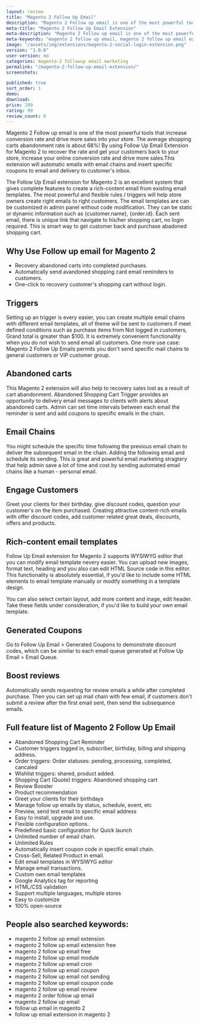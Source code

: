 ```yaml
---
layout: review
title: "Magento 2 Follow Up Email"
description: "Magento 2 Follow up email is one of the most powerful tools that increase conversion rate and drive more sales into your store"
meta-title: "Magento 2 Follow Up Email Extension"
meta-description: "Magento 2 Follow up email is one of the most powerful tools that increase conversion rate and drive more sales into your store"
meta-keywords: "magento 2 follow up email, magento 2 follow up email extension, magento 2 follow up email module"
image: "/assets/img/extensions/magento-2-social-login-extension.png"
version: "1.0.0"
user-version: no
categories: magento-2 followup email marketing
permalink: "/magento-2-follow-up-email-extension/"
screenshots:

published: true
sort_order: 1
demo: 
download: 
price: 299
rating: 99
review_count: 6
---
```


Magento 2 Follow up email is one of the most powerful tools that increase conversion rate and drive more sales into your store. The average shopping carts abandonment rate is about 68%!  By using Follow Up Email Extension for Magento 2 to recover the rate and get your customers back to your store, increase your online conversion rate and drive more sales.This extension will automatic emails with email chains and insert specific coupons to email and delivery to customer's inbox.

The Follow Up Email extension for Magento 2 is an excellent system that gives complete features to create a rich-content email from existing email templates. The most powerful and flexible rules / triggers will help store owners create right emails to right customers. The email templates are can be customized in admin panel without code modification. They can be static or dynamic information such as {customer.name}, {order.id}. Each sent email, there is unique link  that navigate to his/her shopping cart, no login required. This is smart way to get customer back and purchase abadoned shopping cart.

## Why Use Follow up email for Magento 2

- Recovery abandoned carts into completed purchases.
- Automatically send avandoned shopping card email reminders to customers.
- One-click to recovery customer's shopping cart without login.

## Triggers

Setting up an trigger is every easier, you can create multiple email chains with different email templates, all of theme will be sent to customers if meet defined conditions such as purchase items from Not logged in customers, Grand total is greater than $100.  It is extremely convenient functionality when you do not wish to send email all customers.
One more use case: Magento 2  Follow Up Emails permits you don't send specific mail chains to general customers or VIP customer group.


## Abandoned carts

This Magento 2 extension will also help to recovery sales lost as a result of cart  abandonment. Abandoned Shopping Cart Trigger  provides an opportunity to delivery email messages to clients with alerts about abandoned carts. Admin can set time intervals between each email the reminder is sent and add coupons to specific emails in the chain.

## Email Chains
You might schedule the specific time following the previous email chain to deliver the subsequent email in the chain. Adding the following email and schedule its sending. This is great and powerful email marketing stragtery that help admin save a lot of time and cost by sending automated email chains like a human - personal email.


## Engage Customers

Greet your clients for their birthday, give discount codes, question your customer's on the item purchased. Creating attractive content-rich emails with offer discount codes, add customer related great deals, discounts, offers and products.



## Rich-content email templates

Follow Up Email extension for Magento 2 supports WYSIWYG editor that you can modify email template nevery easier. You can upload new images, format text, heading and you also can edit HTML Source code in this editor. This functionality is absolutely essential, if you'd like to include some HTML elements to email template manually or modify something in a template design.

You can also select certain layout, add more content and inage, edit header. Take these fields under consideration, if you'd like to build your own email template.


## Generated Coupons

Go to Follow Up Email > Generated Coupons to demonstrate discount codes, which can be similar to each email queue generated at Follow Up Email > Email Queue.

## Boost reviews
Automatically sends requesting for review emails a while after completed purchase. Then you can set up mail chain with few email, if customers don't submit a review after the first email sent, then send the subsequence emails.


## Full feature list of Magento 2 Follow Up Email

- Abandoned Shopping Cart Reminder
- Customer triggers logged in, subscriber, birthday, billing and shipping address.
- Order triggers: Order statuses: pending, processing, completed, cancaled
- Wishlist triggers:  shared, product added.
- Shopping Cart (Quote) triggers: Abandoned shopping cart
- Review Booster
- Product recommendation
- Greet your clients for their birthdays
- Manage follow up emails by status, schedule, event, etc
- Preview, send test email to specific email address
- Easy to install, upgrade and use.
- Flexible configuration options.
- Predefined basic configuration for Quick launch
- Unlimited number of email chain.
- Unlimited Rules
- Automatically insert coupon code in specific email chain.
- Cross-Sell, Related Product in email.
- Edit email templates in WYSIWYG editor
- Manage email transactions.
- Custom own email templates
- Google Analytics tag for reporting
- HTML/CSS validation
- Support multiple languages, multiple stores
- Easy to customize
- 100% open-source



## People also searched keywords:

- magento 2 follow up email extension
- magento 2 follow up email extension free
- magento 2 follow up email free
- magento 2 follow up email module
- magento 2 follow up email cron
- magento 2 follow up email coupon
- magento 2 follow up email not sending
- magento 2 follow up email coupon code
- magento 2 follow up email review
- magento 2 order follow up email
- magento 2 follow up email
- follow up email in magento 2
- follow up email extension in magento 2